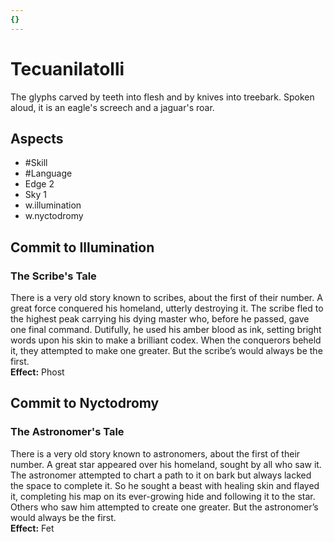 ```yaml
---
{}
---
```


# Tecuanilatolli
The glyphs carved by teeth into flesh and by knives into treebark. Spoken aloud, it is an eagle's screech and a jaguar's roar.
## Aspects
- #Skill
- #Language
- Edge 2
- Sky 1
- w.illumination
- w.nyctodromy
## Commit to Illumination
### The Scribe's Tale
There is a very old story known to scribes, about the first of their number. A great force conquered his homeland, utterly destroying it. The scribe fled to the highest peak carrying his dying master who, before he passed, gave one final command. Dutifully, he used his amber blood as ink, setting bright words upon his skin to make a brilliant codex. When the conquerors beheld it, they attempted to make one greater. But the scribe’s would always be the first.<br>
**Effect:** Phost
## Commit to Nyctodromy
### The Astronomer's Tale
There is a very old story known to astronomers, about the first of their number. A great star appeared over his homeland, sought by all who saw it. The astronomer attempted to chart a path to it on bark but always lacked the space to complete it. So he sought a beast with healing skin and flayed it, completing his map on its ever-growing hide and following it to the star. Others who saw him attempted to create one greater. But the astronomer’s would always be the first.<br>
**Effect:** Fet
